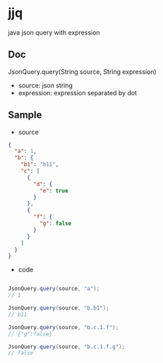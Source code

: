 # jjq
java json query with expression


## Doc
 
 JsonQuery.query(String source, String expression)

- source: json string
- expression: expression separated by dot

## Sample

- source

```json
{
  "a": 1,
  "b": {
    "b1": "b11",
    "c": [
      {
        "d": {
          "e": true
        }
      },
      {
        "f": {
          "g": false
        }
      }
    ]
  }
}
```

- code

```java

JsonQuery.query(source, "a");
// 1

JsonQuery.query(source, "b.b1"); 
// b11

JsonQuery.query(source, "b.c.1.f"); 
// {"g":false}

JsonQuery.query(source, "b.c.1.f.g"); 
// false
```
